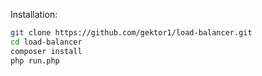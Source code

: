 Installation:

```bash
git clone https://github.com/gektor1/load-balancer.git
cd load-balancer
composer install
php run.php
```
